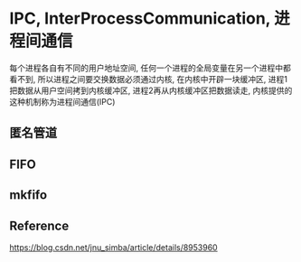 # IPC, InterProcessCommunication, 进程间通信

每个进程各自有不同的用户地址空间, 任何一个进程的全局变量在另一个进程中都看不到, 所以进程之间要交换数据必须通过内核, 在内核中开辟一块缓冲区, 进程1把数据从用户空间拷到内核缓冲区, 进程2再从内核缓冲区把数据读走, 内核提供的这种机制称为进程间通信(IPC)

## 匿名管道

## FIFO

## mkfifo


## Reference

<https://blog.csdn.net/jnu_simba/article/details/8953960>
